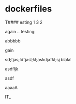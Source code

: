 # dockerfiles




T#### esting 1 3 2

again .. testing

abbbbb

gain

sd;fjas;ldfjasl;kl;askdjafkl;sj
blalal

asdfljk


asdf

aaaaA

IT_
